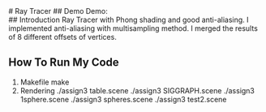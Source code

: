 <snippet>
<content>
# Ray Tracer
## Demo
Demo: 
<br />
## Introduction
Ray Tracer with Phong shading and good anti-aliasing. 
I implemented anti-aliasing with multisampling method. I merged the results of 8 different offsets of vertices.

## How To Run My Code

1. Makefile 
make
2. Rendering 
./assign3 table.scene
./assign3 SIGGRAPH.scene
./assign3 1sphere.scene
./assign3 spheres.scene
./assign3 test2.scene


></content>
<tabTrigger></tabTrigger>
</snippet>







